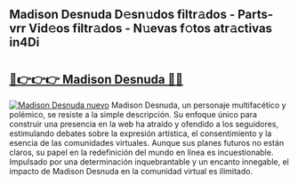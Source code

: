## Madison Desnuda D𝚎sn𝚞dos filtr𝚊dos - Parts-vrr Vid𝚎os filtr𝚊dos - N𝚞evas f𝚘tos atr𝚊ctivas in4Di

# <h2><a href="http://mbaq8i.tromn.icu/?c=Madison+Desnuda">🔗👉👉👉 Madison Desnuda 🔗🔗</a></h2>

[![Madison Desnuda nuevo](https://i.imgur.com/pEAQMta.gif)](http://mbaq8i.tromn.icu/?c=Madison+Desnuda)
Madison Desnuda, un personaje multifacético y polémico, se resiste a la simple descripción. Su enfoque único para construir una presencia en la web ha atraído y ofendido a los seguidores, estimulando debates sobre la expresión artística, el consentimiento y la esencia de las comunidades virtuales. Aunque sus planes futuros no están claros, su papel en la redefinición del mundo en línea es incuestionable. Impulsado por una determinación inquebrantable y un encanto innegable, el impacto de Madison Desnuda en la comunidad virtual es ilimitado.
